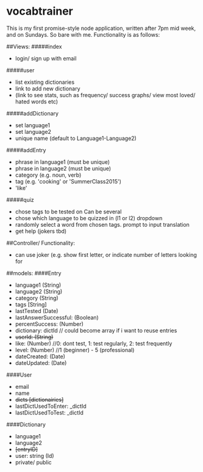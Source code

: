 # vocabtrainer

This is my first promise-style node application, written after 7pm mid week, and on Sundays. So bare with me.
Functionality is as follows:

##Views:
#####index
- login/ sign up with email

#####user
- list existing dictionaries
- link to add new dictionary
- (link to see stats, such as frequency/ success graphs/ view most loved/ hated words etc)
 
#####addDictionary
- set language1
- set language2
- unique name (default to Language1-Language2)

#####addEntry
- phrase in language1 (must be unique)
- phrase in language2 (must be unique)
- category (e.g. noun, verb)
- tag (e.g. 'cooking' or 'SummerClass2015')
- 'like'

#####quiz
- chose tags to be tested on Can be several
- chose which language to be quizzed in (l1 or l2) dropdown
- randomly select a word from chosen tags. prompt to input translation
- get help (jokers tbd)
 
##Controller/ Functionality:
- can use joker (e.g. show first letter, or indicate number of letters looking for

##models:
####Entry
- language1 (String)
- language2 (String)
- category (String)
- tags [String]
- lastTested (Date)
- lastAnswerSuccessful: (Boolean)
- percentSuccess: (Number)
- dictionary: dictId // could become array if i want to reuse entries
- ~~userId: (String)~~
- like: (Number) //0: dont test, 1: test regularly, 2: test frequently
- level: (Number) //1 (beginner) - 5 (professional)
- dateCreated: (Date)
- dateUpdated: (Date)

####User
- email
- name
- ~~dicts [dictionairies]~~
- lastDictUsedToEnter: _dictId
- lastDictUsedToTest: _dictId
 
####Dictionary
- language1
- language2
- ~~[entryID]~~
- user: string (Id)
- private/ public
